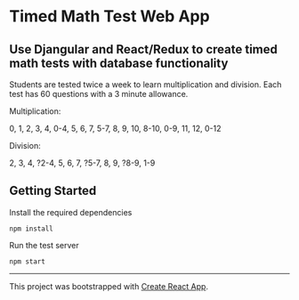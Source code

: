 # Timed Math Test Web App

## Use Djangular and React/Redux to create timed math tests with database functionality

Students are tested twice a week to learn multiplication and division. Each test has 60 questions with a 3 minute allowance.

Multiplication:

0, 1, 2, 3, 4, 0-4, 5, 6, 7, 5-7, 8, 9, 10, 8-10, 0-9, 11, 12, 0-12

Division:

2, 3, 4, ?2-4, 5, 6, 7, ?5-7, 8, 9, ?8-9, 1-9

## Getting Started

Install the required dependencies

```
npm install
```

Run the test server

```
npm start
```

---
This project was bootstrapped with [Create React App](https://github.com/facebookincubator/create-react-app).